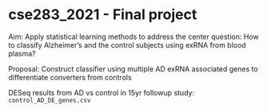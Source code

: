 # cse283_2021 - Final project
Aim: 
Apply statistical learning methods to address the center question: How to classify Alzheimer’s and the control subjects using exRNA from blood plasma? 

Proposal: Construct classifier using multiple AD exRNA associated genes to differentiate converters from controls


DESeq results from AD vs control in 15yr followup study: `control_AD_DE_genes.csv`
